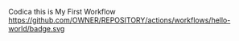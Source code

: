 Codica this is My First Workflow
https://github.com/OWNER/REPOSITORY/actions/workflows/hello-world/badge.svg
